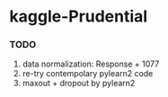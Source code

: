 # kaggle-Prudential  
### TODO
1. data normalization: Response + 1077
2. re-try contempolary pylearn2 code   
1. maxout + dropout by pylearn2

 
